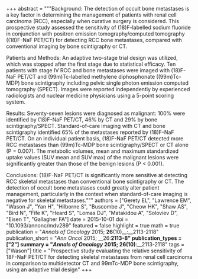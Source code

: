 +++
abstract = """Background: The detection of occult bone metastases is a key factor in determining the management of patients with renal cell carcinoma (RCC), especially when curative surgery is considered. This prospective study assessed the sensitivity of (18)F-labelled sodium fluoride in conjunction with positron emission tomography/computed tomography ((18)F-NaF PET/CT) for detecting RCC bone metastases, compared with conventional imaging by bone scintigraphy or CT.

Patients and Methods: An adaptive two-stage trial design was utilized, which was stopped after the first stage due to statistical efficacy. Ten patients with stage IV RCC and bone metastases were imaged with (18)F-NaF PET/CT and (99m)Tc-labelled methylene diphosphonate ((99m)Tc-MDP) bone scintigraphy including pelvic single photon emission computed tomography (SPECT). Images were reported independently by experienced radiologists and nuclear medicine physicians using a 5-point scoring system.

Results: Seventy-seven lesions were diagnosed as malignant: 100% were identified by (18)F-NaF PET/CT, 46% by CT and 29% by bone scintigraphy/SPECT. Standard-of-care imaging with CT and bone scintigraphy identified 65% of the metastases reported by (18)F-NaF PET/CT. On an individual patient basis, (18)F-NaF PET/CT detected more RCC metastases than (99m)Tc-MDP bone scintigraphy/SPECT or CT alone (P = 0.007). The metabolic volumes, mean and maximum standardized uptake values (SUV mean and SUV max) of the malignant lesions were significantly greater than those of the benign lesions (P < 0.001).

Conclusions: (18)F-NaF PET/CT is significantly more sensitive at detecting RCC skeletal metastases than conventional bone scintigraphy or CT. The detection of occult bone metastases could greatly alter patient management, particularly in the context when standard-of-care imaging is negative for skeletal metastases."""
authors = ["Gerety EL", "Lawrence EM", "Wason J", "Yan H", "Hilborne S", "Buscombe J", "Cheow HK", "Shaw AS", "Bird N", "Fife K", "Heard S", "Lomas DJ", "Matakidou A", "Soloviev D", "Eisen T", "Gallagher FA"]
date = 2015-10-01
doi = "10.1093/annonc/mdv289"
featured = false
highlight = true
math = true
publication = "*Annals of Oncology* 2015; __26__(10)__:__2113-2118"
publication_short = "*Ann Oncol* 2015; __26:__2113-8"
publication_types = ["2"]
summary = "*Annals of Oncology* 2015; __26__(10)__:__2113-2118"
tags = ["Wason"]
title = "Prospective study evaluating the relative sensitivity of 18F-NaF PET/CT for detecting skeletal metastases from renal cell carcinoma in comparison to multidetector CT and 99mTc-MDP bone scintigraphy, using an adaptive trial design"
+++
